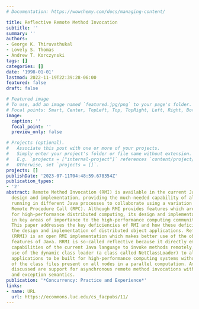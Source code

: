 ```yaml
---
# Documentation: https://wowchemy.com/docs/managing-content/

title: Reflective Remote Method Invocation
subtitle: ''
summary: ''
authors:
- George K. Thiruvathukal
- Lovely S. Thomas
- Andrew T. Korczynski
tags: []
categories: []
date: '1998-01-01'
lastmod: 2022-11-19T22:39:28-06:00
featured: false
draft: false

# Featured image
# To use, add an image named `featured.jpg/png` to your page's folder.
# Focal points: Smart, Center, TopLeft, Top, TopRight, Left, Right, BottomLeft, Bottom, BottomRight.
image:
  caption: ''
  focal_point: ''
  preview_only: false

# Projects (optional).
#   Associate this post with one or more of your projects.
#   Simply enter your project's folder or file name without extension.
#   E.g. `projects = ["internal-project"]` references `content/project/deep-learning/index.md`.
#   Otherwise, set `projects = []`.
projects: []
publishDate: '2023-07-11T04:48:59.678354Z'
publication_types:
- '2'
abstract: Remote Method Invocation (RMI) is available in the current Java language
  design and implementation, providing the much-needed capability of allowing objects
  running in different Java processes to collaborate using a variation on the popular
  Remote Procedure Call (RPC). Although RMI provides features which are desirable
  for high-performance distributed computing, its design and implementation are deficient
  in key areas of importance to the high-performance computing community in general.
  This paper addresses the key deficiencies of RMI and how these deficiencies affect
  the design and implementation of distributed object applications. Reflective RMI
  (RRMI) is an open RMI implementation which makes better use of the object-oriented
  features of Java. RRMI is so-called reflective because it directly employs the reflection
  capabilities of the current Java language to invoke methods remotely. RRMI makes
  use of the dynamic class loader (a class called NetClassLoader) to allow client/server
  applications to be built for high-performance computing systems without having all
  of the class files present on all nodes in a parallel computation. Among other features
  discussed are support for asynchronous remote method invocations with deferred reply
  and exception semantics.
publication: '*Concurrency: Practice and Experience*'
links:
- name: URL
  url: https://ecommons.luc.edu/cs_facpubs/11/
---
```

